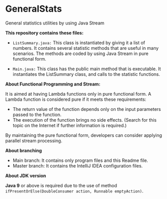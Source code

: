 # GeneralStats
General statistics utilities by using Java Stream

**This repository contains these files:**

- ``ListSummary.java:`` This class is instantiated by giving it a list of numbers.
It contains several statistic methods that are useful in many scenarios. The methods
  are coded by using Java Stream in pure functional form.
  
- ``Main.java:`` This class has the public main method that is executable. It instantiates
the ListSummary class, and calls to the statistic functions.
  

**About Functional Programming and Stream:**

It is aimed at having Lambda functions only in pure functional form.
A Lambda function is considered pure if it meets these requirements:

- The return value of the function depends only on the input parameters passed to the function.
- The execution of the function brings no side effects. (Search for this topic on the Internet if further information is required.)

By maintaining the pure functional form, developers can consider applying parallel
stream processing.

**About branching**  
- Main branch: It contains only program files and this Readme file.
- Master branch: It contains the IntelliJ IDEA configuration files.

**About JDK version**  

**Java 9** or above is required due to the use of method ``ifPresentOrElse(DoubleConsumer action,
Runnable emptyAction)``.
